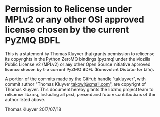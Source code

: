# Permission to Relicense under MPLv2 or any other OSI approved license chosen by the current PyZMQ BDFL

This is a statement by Thomas Kluyver
that grants permission to relicense its copyrights in the Python ZeroMQ bindings
(pyzmq) under the Mozilla Public License v2 (MPLv2) or any other
Open Source Initiative approved license chosen by the current PyZMQ
BDFL (Benevolent Dictator for Life).

A portion of the commits made by the GitHub handle "takluyver", with
commit author "Thomas Kluyver <takowl@gmail.com>", are copyright of Thomas Kluyver.
This document hereby grants the libzmq project team to relicense libzmq,
including all past, present and future contributions of the author listed above.

Thomas Kluyver
2017/07/18
